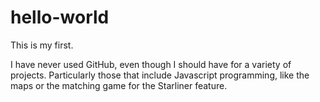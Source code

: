 # hello-world
This is my first.

I have never used GitHub, even though I should have for a variety of projects. Particularly those that include Javascript programming, like the maps or the matching game for the Starliner feature.
